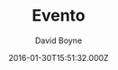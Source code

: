 ---
title: Evento
github: 'https://github.com/boyney123/evento'
demo: 'http://evento.davidboyne.co.uk/'
author: David Boyne
ssg:
  - Jekyll
cms:
  - No Cms
date: 2016-01-30T15:51:32.000Z
github_branch: master
description: >-
  A free to use open source Jekyll project. Allows people to create
  internal/external events, showing times and information for anybody that wants
  to attend.
stale: true
---